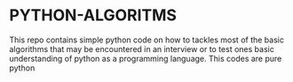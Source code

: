# PYTHON-ALGORITMS
This repo contains simple python code on how to tackles most of the basic algorithms that may be encountered in an interview or to test ones basic understanding of python as a programming language. This codes are pure python 
